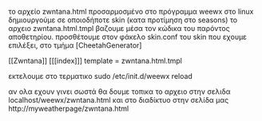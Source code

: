 το αρχείο zwntana.html προσαρμοσμένο στο πρόγραμμα weewx στο linux
δημιουργούμε σε οποιοδήποτε skin (κατα προτίμηση στο seasons)   το αρχειο zwntana.html.tmpl
βαζουμε μέσα τον κώδικα του παρόντος αποθετηρίου.
προσθέτουμε στον φάκελο skin.conf του skin που εχουμε επιλέξει, στο τμήμα  [CheetahGenerator]

[[Zwntana]]
[[[index]]]
       template = zwntana.html.tmpl 
       
εκτελουμε στο τερματικο  sudo /etc/init.d/weewx reload

αν ολα εχουν γινει σωστά θα δουμε τοπικα το αρχειο στην σελιδα localhost/weewx/zwntana.html και στο διαδίκτυο στην σελίδα μας http://myweatherpage/zwntana.html
